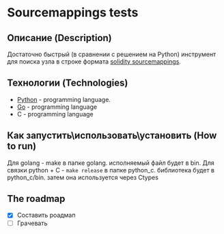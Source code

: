 # Sourcemappings tests

## Описание (Description)

Достаточно быстрый (в сравнении с решением на Python) инструмент для поиска узла в строке формата [solidity sourcemappings](https://docs.soliditylang.org/en/v0.8.13/internals/source_mappings.html).




## Технологии (Technologies)

*  [Python](https://www.python.org/) - programming language. 
*  [Go](https://www.golang.org) - programming language 
*  C - programming language

## Как запустить\использовать\установить (How to run)

Для golang - make в папке golang. исполняемый файл будет в bin. 
Для связки python + C - `make release` в папке python_c. библиотека будет в python_c/bin. затем она используется через Ctypes

## The roadmap

- [x] Составить роадмап
- [ ] Грачевать
